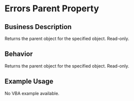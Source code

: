 # Errors Parent Property

## Business Description
Returns the parent object for the specified object. Read-only.

## Behavior
Returns the parent object for the specified object. Read-only.

## Example Usage
No VBA example available.